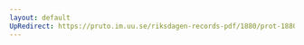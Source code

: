 ```yaml
---
layout: default
UpRedirect: https://pruto.im.uu.se/riksdagen-records-pdf/1880/prot-1880--fk--017/prot-1880--fk--017_016.pdf
---
```

